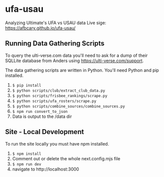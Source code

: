 # ufa-usau
Analyzing Ultimate's UFA vs USAU data
Live sige: https://afbcary.github.io/ufa-usau/

## Running Data Gathering Scripts
To query the ulti-verse.com data you'll need to ask for a dump of their SQLLite database from Anders using https://ulti-verse.com/support.

The data gathering scripts are written in Python. You'll need Python and pip installed.

1. `$ pip install`
1. `$ python scripts/club/extract_club_data.py`
1. `$ python scripts/frisbee_rankings/scrape.py`
1. `$ python scripts/ufa_rosters/scrape.py`
1. `$ python scripts/combine_sources/combine_sources.py`
1. `$ npm run convert_to_json`
1. Data is output to the /data dir


## Site - Local Development
To run the site locally you must have npm installed. 

1. `$ npm install`
1. Comment out or delete the whole next.config.mjs file
1. `$ npm run dev`
1. navigate to http://localhost:3000
